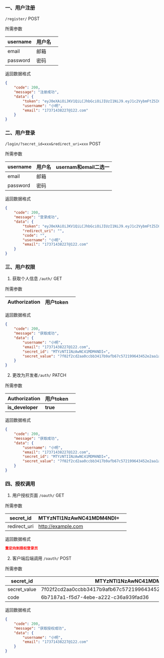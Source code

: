 ### 一、用户注册

`/register/` POST

所需参数

| username | 用户名 |      |
| -------- | ------ | ---- |
| email    | 邮箱   |      |
| password | 密码   |      |

返回数据格式

```json
{
    "code": 200,
    "message": "注册成功",
    "data": {
        "token": "eyJ0eXAiOiJKV1QiLCJhbGciOiJIUzI1NiJ9.eyJ1c2VybmFtZSI6Ilx1NWMwZlx1NjYwZSIsImVtYWlsIjoiMTczNzE0MzgyMjdAMTIyLmNvbSIsImV4cCI6MTYzMzQyOTc2MH0.wOlkq43bbxqCwE7j8AgWUoAGdJN66Mg-sGMethZxw1s",
        "username": "小明",
        "email": "17371438227@122.com"
    }
}
```



### 二、用户登录

`/login/?secret_id=xxx&redirect_uri=xxx` POST

所需参数

| username | 用户名 | usernam和email二选一 |
| -------- | ------ | -------------------- |
| email    | 邮箱   |                      |
| password | 密码   |                      |

返回数据格式

```json
{
    "code": 200,
    "message": "登录成功",
    "data": {
        "token": "eyJ0eXAiOiJKV1QiLCJhbGciOiJIUzI1NiJ9.eyJ1c2VybmFtZSI6Ilx1NWMwZlx1NjYwZSIsImVtYWlsIjoiMTczNzE0MzgyMjdAMTIyLmNvbSIsImV4cCI6MTYzNTI2OTc2N30.lkz7WUQ4QbOVQRuTeHoaNSnyIK7x-lbWfruZYsxn96w",
        "redirect_uri": "",
        "code": "",
        "username": "小明",
        "email": "17371438227@122.com"
    }
}
```



### 三、用户权限

1. 获取个人信息 `/auth/` GET

所需参数

| Authorization | 用户token |      |
| ------------- | --------- | ---- |

返回数据格式

```json
{
    "code": 200,
    "message": "获取成功",
    "data": {
        "username": "小明",
        "email": "17371438227@122.com",
        "secret_id": "MTYzNTI1NzAwNC41MDM4NDI=",
        "secret_value": "7f02f2cd2aa0ccbb3417b9afb67c572199643452e2aa1a1ffbba60d1b32744ab"
    }
}
```

2. 更改为开发者`/auth/` PATCH

所需参数

| Authorization    | 用户token |      |
| ---------------- | --------- | ---- |
| **is_developer** | **true**  |      |

返回数据格式

```json
{
    "code": 200,
    "message": "获取成功",
    "data": {
        "username": "小明",
        "email": "17371438227@122.com",
        "secret_id": "MTYzNTI1NzAwNC41MDM4NDI=",
        "secret_value": "7f02f2cd2aa0ccbb3417b9afb67c572199643452e2aa1a1ffbba60d1b32744ab"
    }
}
```

### 四、授权调用

1. 用户授权页面 `/oauth/` GET

所需参数

| secret_id    | MTYzNTI1NzAwNC41MDM4NDI= |      |
| ------------ | ------------------------ | ---- |
| redirect_uri | http://example.com       |      |

返回数据格式

```json
重定向到授权登录页
```

2. 客户端后端调用 `/oauth/` POST

所需参数

| secret_id    | MTYzNTI1NzAwNC41MDM4NDI=                                     |      |
| ------------ | ------------------------------------------------------------ | ---- |
| secret_value | 7f02f2cd2aa0ccbb3417b9afb67c572199643452e2aa1a1ffbba60d1b32744ab |      |
| code         | 6b7187a1-f5d7-4ebe-a222-c36a939fad36                         |      |

返回数据格式

```json
{
    "code": 200,
    "message": "获取授权成功",
    "data": {
        "username": "小明",
        "email": "17371438227@122.com"
    }
}
```

